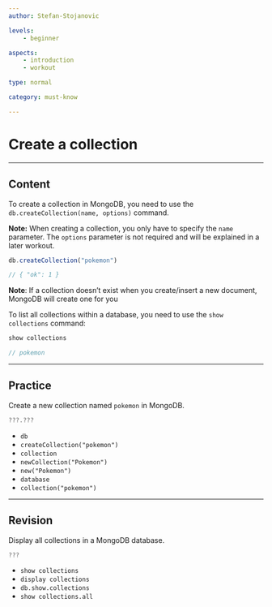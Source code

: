 ```yaml
---
author: Stefan-Stojanovic

levels:
    - beginner

aspects:
    - introduction
    - workout

type: normal

category: must-know

---
```


# Create a collection

---
## Content

To create a collection in MongoDB, you need to use the `db.createCollection(name, options)` command.

**Note:** When creating a collection, you only have to specify the `name` parameter. The `options` parameter is not required and will be explained in a later workout.

```javascript
db.createCollection("pokemon")

// { "ok": 1 }
```

**Note**: If a collection doesn’t exist when you create/insert a new document, MongoDB will create one for you

To list all collections within a database, you need to use the `show collections` command:

```javascript
show collections

// pokemon
```

---
## Practice

Create a new collection named `pokemon` in MongoDB.

```javascript
???.???
```

* `db`
* `createCollection("pokemon")`
* `collection`
* `newCollection("Pokemon")`
* `new("Pokemon")`
* `database`
* `collection("pokemon")`

---
## Revision

Display all collections in a MongoDB database.

```javascript
???
```

* `show collections`
* `display collections`
* `db.show.collections`
* `show collections.all`




